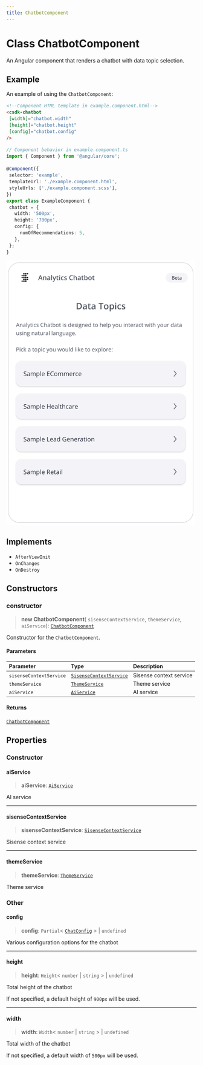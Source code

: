 ```yaml
---
title: ChatbotComponent
---
```


# Class ChatbotComponent

An Angular component that renders a chatbot with data topic selection.

## Example

An example of using the `ChatbotComponent`:

```html
<!--Component HTML template in example.component.html-->
<csdk-chatbot
 [width]="chatbot.width"
 [height]="chatbot.height"
 [config]="chatbot.config"
/>
```

```ts
// Component behavior in example.component.ts
import { Component } from '@angular/core';

@Component({
 selector: 'example',
 templateUrl: './example.component.html',
 styleUrls: ['./example.component.scss'],
})
export class ExampleComponent {
 chatbot = {
   width: '500px',
   height: '700px',
   config: {
     numOfRecommendations: 5,
   },
 };
}
```

<img src="../../../img/angular-chatbot-example.png" width="500px" />

## Implements

- `AfterViewInit`
- `OnChanges`
- `OnDestroy`

## Constructors

### constructor

> **new ChatbotComponent**(
  `sisenseContextService`,
  `themeService`,
  `aiService`): [`ChatbotComponent`](class.ChatbotComponent.md)

Constructor for the `ChatbotComponent`.

#### Parameters

| Parameter | Type | Description |
| :------ | :------ | :------ |
| `sisenseContextService` | [`SisenseContextService`](../contexts/class.SisenseContextService.md) | Sisense context service |
| `themeService` | [`ThemeService`](../contexts/class.ThemeService.md) | Theme service |
| `aiService` | [`AiService`](class.AiService.md) | AI service |

#### Returns

[`ChatbotComponent`](class.ChatbotComponent.md)

## Properties

### Constructor

#### aiService

> **aiService**: [`AiService`](class.AiService.md)

AI service

***

#### sisenseContextService

> **sisenseContextService**: [`SisenseContextService`](../contexts/class.SisenseContextService.md)

Sisense context service

***

#### themeService

> **themeService**: [`ThemeService`](../contexts/class.ThemeService.md)

Theme service

### Other

#### config

> **config**: `Partial`\< [`ChatConfig`](../interfaces/interface.ChatConfig.md) \> \| `undefined`

Various configuration options for the chatbot

***

#### height

> **height**: `Height`\< `number` \| `string` \> \| `undefined`

Total height of the chatbot

If not specified, a default height of `900px` will be used.

***

#### width

> **width**: `Width`\< `number` \| `string` \> \| `undefined`

Total width of the chatbot

If not specified, a default width of `500px` will be used.
